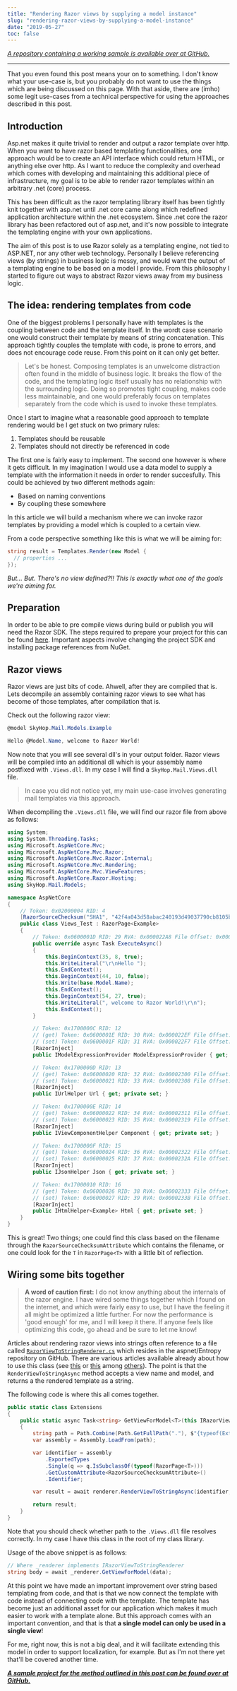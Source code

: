 ```yaml
---
title: "Rendering Razor views by supplying a model instance"
slug: "rendering-razor-views-by-supplying-a-model-instance"
date: "2019-05-27"
toc: false
---
```


[*A repository containing a working sample is available over at GitHub.*](https://github.com/corstian/RenderRazorViewByModel)

---

That you even found this post means your on to something. I don't know what your use-case is, but you probably do not want to use the things which are being discussed on this page. With that aside, there are (imho) some legit use-cases from a technical perspective for using the approaches described in this post.


## Introduction

Asp.net makes it quite trivial to render and output a razor template over http. When you want to have razor based templating functionalities, one approach would be to create an API interface which could return HTML, or anything else over http. As I want to reduce the complexity and overhead which comes with developing and maintaining this additional piece of infrastructure, my goal is to be able to render razor templates within an arbitrary .net (core) process.

This has been difficult as the razor templating library itself has been tightly knit together with asp.net until .net core came along which redefined application architecture within the .net ecosystem. Since .net core the razor library has been refactored out of asp.net, and it's now possible to integrate the templating engine with your own applications.

The aim of this post is to use Razor solely as a templating engine, not tied to ASP.NET, nor any other web technology. Personally I believe referencing views (by strings) in business logic is messy, and would want the output of a templating engine to be based on a model I provide. From this philosophy I started to figure out ways to abstract Razor views away from my business logic.

## The idea: rendering templates from code

One of the biggest problems I personally have with templates is the coupling between code and the template itself. In the wordt case scenario one would construct their template by means of string concatenation. This approach tightly couples the template with code, is prone to errors, and does not encourage code reuse. From this point on it can only get better.

> Let's be honest. Composing templates is an unwelcome distraction often found in the middle of business logic. It breaks the flow of the code, and the templating logic itself usually has no relationship with the surrounding logic. Doing so promotes tight coupling, makes code less maintainable, and one would preferably focus on templates separately from the code which is used to invoke these templates.

Once I start to imagine what a reasonable good approach to template rendering would be I get stuck on two primary rules:

1. Templates should be reusable
2. Templates should not directly be referenced in code

The first one is fairly easy to implement. The second one however is where it gets difficult. In my imagination I would use a data model to supply a template with the information it needs in order to render succesfully. This could be achieved by two different methods again:

- Based on naming conventions
- By coupling these somewhere

In this article we will build a mechanism where we can invoke razor templates by providing a model which is coupled to a certain view.

From a code perspective something like this is what we will be aiming for:

```csharp
string result = Templates.Render(new Model {
  // properties ...
});
```

*But... But. There's no view defined?!! This is exactly what one of the goals we're aiming for.*

## Preparation

In order to be able to pre compile views during build or publish you will need the Razor SDK. The steps required to prepare your project for this can be found [here](https://docs.microsoft.com/en-us/aspnet/core/razor-pages/sdk). Important aspects involve changing the project SDK and installing package references from NuGet.

## Razor views

Razor views are just bits of code. Ahwell, after they are compiled that is. Lets decompile an assembly containing razor views to see what has become of those templates, after compilation that is.

Check out the following razor view:

```csharp
@model SkyHop.Mail.Models.Example

Hello @Model.Name, welcome to Razor World!
```

Now note that you will see several dll's in your output folder. Razor views will be compiled into an additional dll which is your assembly name postfixed with `.Views.dll`. In my case I will find a `SkyHop.Mail.Views.dll` file.

> In case you did not notice yet, my main use-case involves generating mail templates via this approach.

When decompiling the `.Views.dll` file, we will find our razor file from above as follows:

```csharp
using System;
using System.Threading.Tasks;
using Microsoft.AspNetCore.Mvc;
using Microsoft.AspNetCore.Mvc.Razor;
using Microsoft.AspNetCore.Mvc.Razor.Internal;
using Microsoft.AspNetCore.Mvc.Rendering;
using Microsoft.AspNetCore.Mvc.ViewFeatures;
using Microsoft.AspNetCore.Razor.Hosting;
using SkyHop.Mail.Models;

namespace AspNetCore
{
    // Token: 0x02000004 RID: 4
    [RazorSourceChecksum("SHA1", "42f4a043d58abac240193d49037790cb8105b327", "/Views/Test.cshtml")]
    public class Views_Test : RazorPage<Example>
    {
        // Token: 0x0600001D RID: 29 RVA: 0x000022A8 File Offset: 0x000004A8
        public override async Task ExecuteAsync()
        {
            this.BeginContext(35, 8, true);
            this.WriteLiteral("\r\nHello ");
            this.EndContext();
            this.BeginContext(44, 10, false);
            this.Write(base.Model.Name);
            this.EndContext();
            this.BeginContext(54, 27, true);
            this.WriteLiteral(", welcome to Razor World!\r\n");
            this.EndContext();
        }

        // Token: 0x1700000C RID: 12
        // (get) Token: 0x0600001E RID: 30 RVA: 0x000022EF File Offset: 0x000004EF
        // (set) Token: 0x0600001F RID: 31 RVA: 0x000022F7 File Offset: 0x000004F7
        [RazorInject]
        public IModelExpressionProvider ModelExpressionProvider { get; private set; }

        // Token: 0x1700000D RID: 13
        // (get) Token: 0x06000020 RID: 32 RVA: 0x00002300 File Offset: 0x00000500
        // (set) Token: 0x06000021 RID: 33 RVA: 0x00002308 File Offset: 0x00000508
        [RazorInject]
        public IUrlHelper Url { get; private set; }

        // Token: 0x1700000E RID: 14
        // (get) Token: 0x06000022 RID: 34 RVA: 0x00002311 File Offset: 0x00000511
        // (set) Token: 0x06000023 RID: 35 RVA: 0x00002319 File Offset: 0x00000519
        [RazorInject]
        public IViewComponentHelper Component { get; private set; }

        // Token: 0x1700000F RID: 15
        // (get) Token: 0x06000024 RID: 36 RVA: 0x00002322 File Offset: 0x00000522
        // (set) Token: 0x06000025 RID: 37 RVA: 0x0000232A File Offset: 0x0000052A
        [RazorInject]
        public IJsonHelper Json { get; private set; }

        // Token: 0x17000010 RID: 16
        // (get) Token: 0x06000026 RID: 38 RVA: 0x00002333 File Offset: 0x00000533
        // (set) Token: 0x06000027 RID: 39 RVA: 0x0000233B File Offset: 0x0000053B
        [RazorInject]
        public IHtmlHelper<Example> Html { get; private set; }
    }
}
```

This is great! Two things; one could find this class based on the filename through the `RazorSourceChecksumAttribute` which contains the filename, or one could look for the `T` in `RazorPage<T>` with a little bit of reflection.

## Wiring some bits together

> **A word of caution first:** I do not know anything about the internals of the razor engine. I have wired some things together which I found on the internet, and which were fairly easy to use, but I have the feeling it all might be optimized a little further. For now the performance is 'good enough' for me, and I will keep it there. If anyone feels like optimizing this code, go ahead and be sure to let me know!

Articles about rendering razor views into strings often reference to a file called [`RazorViewToStringRenderer.cs`](https://github.com/aspnet/Entropy/blob/master/samples/Mvc.RenderViewToString/RazorViewToStringRenderer.cs) which resides in the aspnet/Entropy repository on GitHub. There are various articles available already about how to use this class (see [this](https://scottsauber.com/2018/07/07/walkthrough-creating-an-html-email-template-with-razor-and-razor-class-libraries-and-rendering-it-from-a-net-standard-class-library/) or [this](https://codeopinion.com/using-razor-in-a-console-application/) among [others](https://www.google.com/search?q=RazorViewToStringRenderer)). The point is that the `RenderViewToStringAsync` method accepts a view name and model, and returns a the rendered template as a string.

The following code is where this all comes together.

```csharp
public static class Extensions
{
    public static async Task<string> GetViewForModel<T>(this IRazorViewToStringRenderer renderer, T model)
    {
        string path = Path.Combine(Path.GetFullPath("."), $"{typeof(Extensions).Namespace}.Views.dll");
        var assembly = Assembly.LoadFrom(path);

        var identifier = assembly
            .ExportedTypes
            .Single(q => q.IsSubclassOf(typeof(RazorPage<T>)))
            .GetCustomAttribute<RazorSourceChecksumAttribute>()
            .Identifier;

        var result = await renderer.RenderViewToStringAsync(identifier, model);

        return result;
    }
}
```

Note that you should check whether path to the `.Views.dll` file resolves correctly. In my case I have this class in the root of my class library.

Usage of the above snippet is as follows:

```csharp
// Where _renderer implements IRazorViewToStringRenderer
string body = await _renderer.GetViewForModel(data);
```

At this point we have made an important improvement over string based templating from code, and that is that we now connect the template with code instead of connecting code with the template. The template has become just an additional asset for our application which makes it much easier to work with a template alone. But this approach comes with an important convention, and that is that **a single model can only be used in a single view**!

For me, right now, this is not a big deal, and it will facilitate extending this model in order to support localization, for example. But as I'm not there yet that'll be covered another time.

[***A sample project for the method outlined in this post can be found over at GitHub.***](https://github.com/corstian/RenderRazorViewByModel)
